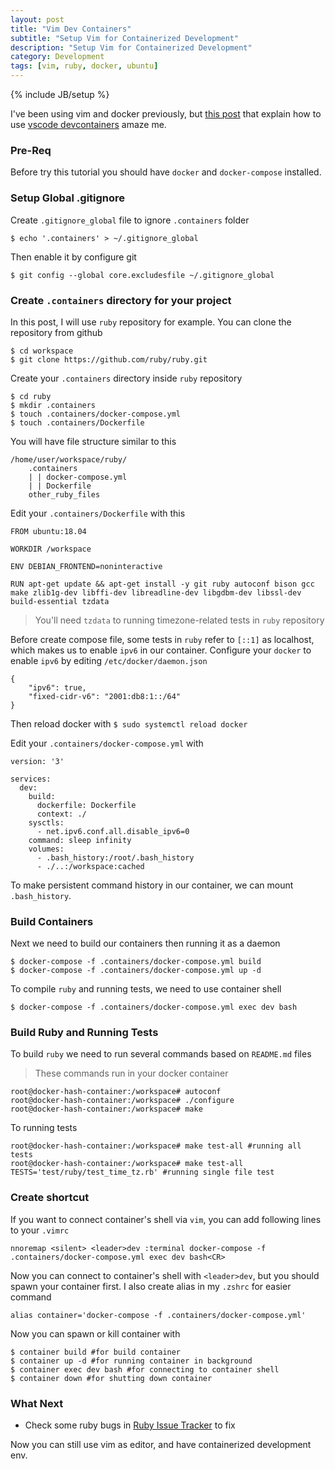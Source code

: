 ```yaml
---
layout: post
title: "Vim Dev Containers"
subtitle: "Setup Vim for Containerized Development"
description: "Setup Vim for Containerized Development"
category: Development
tags: [vim, ruby, docker, ubuntu]
---
```

{% include JB/setup %}

I've been using vim and docker previously, but [this post](https://kirshatrov.com/2020/01/11/contributing-to-mri/) that explain how to use [vscode devcontainers](https://code.visualstudio.com/docs/remote/containers) amaze me.

<!--more-->

### Pre-Req
Before try this tutorial you should have `docker` and `docker-compose` installed.

### Setup Global .gitignore
Create `.gitignore_global` file to ignore `.containers` folder
```
$ echo '.containers' > ~/.gitignore_global
```

Then enable it by configure git
```
$ git config --global core.excludesfile ~/.gitignore_global
```


### Create `.containers` directory for your project
In this post, I will use `ruby` repository for example. You can clone the repository from github
```
$ cd workspace
$ git clone https://github.com/ruby/ruby.git
```

Create your `.containers` directory inside `ruby` repository
```
$ cd ruby
$ mkdir .containers
$ touch .containers/docker-compose.yml
$ touch .containers/Dockerfile
```

You will have file structure similar to this
```
/home/user/workspace/ruby/
    .containers
    | | docker-compose.yml
    | | Dockerfile
    other_ruby_files
```

Edit your `.containers/Dockerfile` with this
```
FROM ubuntu:18.04

WORKDIR /workspace

ENV DEBIAN_FRONTEND=noninteractive

RUN apt-get update && apt-get install -y git ruby autoconf bison gcc make zlib1g-dev libffi-dev libreadline-dev libgdbm-dev libssl-dev build-essential tzdata
```
  
> You'll need `tzdata` to running timezone-related tests in `ruby` repository

Before create compose file, some tests in `ruby` refer to `[::1]` as localhost, which makes us to enable `ipv6` in our container.
Configure your `docker` to enable `ipv6` by editing `/etc/docker/daemon.json`

```
{
    "ipv6": true,
    "fixed-cidr-v6": "2001:db8:1::/64"
}
```

Then reload docker with `$ sudo systemctl reload docker`

Edit your `.containers/docker-compose.yml` with

```
version: '3'

services:
  dev:
    build:
      dockerfile: Dockerfile
      context: ./
    sysctls:
      - net.ipv6.conf.all.disable_ipv6=0
    command: sleep infinity
    volumes:
      - .bash_history:/root/.bash_history
      - ./..:/workspace:cached
```

To make persistent command history in our container, we can mount `.bash_history`.

### Build Containers
Next we need to build our containers then running it as a daemon
```
$ docker-compose -f .containers/docker-compose.yml build
$ docker-compose -f .containers/docker-compose.yml up -d
```

To compile `ruby` and running tests, we need to use container shell
```
$ docker-compose -f .containers/docker-compose.yml exec dev bash
```

### Build Ruby and Running Tests
To build `ruby` we need to run several commands based on `README.md` files

> These commands run in your docker container


```
root@docker-hash-container:/workspace# autoconf
root@docker-hash-container:/workspace# ./configure
root@docker-hash-container:/workspace# make
```

To running tests

```
root@docker-hash-container:/workspace# make test-all #running all tests
root@docker-hash-container:/workspace# make test-all TESTS='test/ruby/test_time_tz.rb' #running single file test
```

### Create shortcut
If you want to connect container's shell via `vim`, you can add following lines to your `.vimrc`

```
nnoremap <silent> <leader>dev :terminal docker-compose -f .containers/docker-compose.yml exec dev bash<CR>
```

Now you can connect to container's shell with `<leader>dev`, but you should spawn your container first.
I also create alias in my `.zshrc` for easier command

```
alias container='docker-compose -f .containers/docker-compose.yml'
```

Now you can spawn or kill container with

```
$ container build #for build container
$ container up -d #for running container in background
$ container exec dev bash #for connecting to container shell
$ container down #for shutting down container
```

### What Next
- Check some ruby bugs in [Ruby Issue Tracker](https://bugs.ruby-lang.org/projects/ruby-master/issues) to fix

Now you can still use vim as editor, and have containerized development env.
